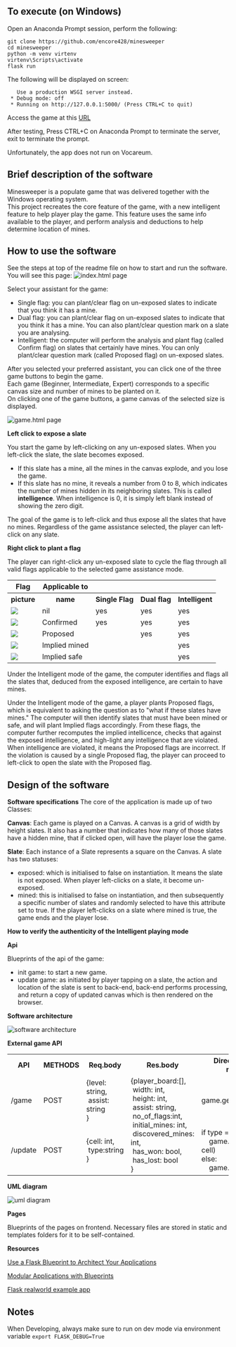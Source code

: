 ## To execute (on Windows)

Open an Anaconda Prompt session, perform the following:

```
git clone https://github.com/encore428/minesweeper
cd minesweeper
python -m venv virtenv
virtenv\Scripts\activate
flask run
```

The following will be displayed on screen:
```
   Use a production WSGI server instead.
 * Debug mode: off
 * Running on http://127.0.0.1:5000/ (Press CTRL+C to quit)
 ```
 
 Access the game at this [URL](http://127.0.0.1:5000/)
 
 After testing, Press CTRL+C on Anaconda Prompt to terminate the server, exit to terminate the prompt.
 
 Unfortunately, the app does not run on Vocareum.

## Brief description of the software
Minesweeper is a populate game that was delivered together with the Windows operating system.  
This project recreates the core feature of the game, with a new intelligent feature to help player
play the game.  This feature uses the same info available to the player, and perform analysis and deductions
to help determine location of mines.

## How to use the software
See the steps at top of the readme file on how to start and run the software.  You will see this page:
![index.html page](/index.png)

Select your assistant for the game:
- Single flag: you can plant/clear flag on un-exposed slates to indicate that you think it has a mine.
- Dual flag: you can plant/clear flag on un-exposed slates to indicate that you think it has a mine.
You can also plant/clear question mark on a slate you are analysing.
- Intelligent: the computer will perform the analysis and plant flag (called Confirm flag) on 
slates that certainly have mines.  You can only plant/clear question mark (called Proposed flag) on un-exposed slates.

After you selected your preferred assistant, you can click one of the three game buttons to begin the game.  
Each game (Beginner, Intermediate, Expert) corresponds to a specific canvas size and number of mines to be planted on it.  
On clicking one of the game buttons, a game canvas of the selected size is displayed.

![game.html page](/game.png)

**Left click to expose a slate**

You start the game by left-clicking on any un-exposed slates.  When you left-click the slate, the slate becomes exposed.
- If this slate has a mine, all the mines in the canvas explode, and you lose the game.
- If this slate has no mine, it reveals a number from 0 to 8, which indicates the number of mines hidden in its 
neighboring slates.  This is called **intelligence**.  When intelligence is 0, it is simply left blank instead of 
showing the zero digit.

The goal of the game is to left-click and thus expose all the slates that have no mines.  Regardless of the game 
assistance selected, the player can left-click on any slate.

**Right click to plant a flag**

The player can right-click any un-exposed slate to cycle the flag through all valid flags applicable to the
selected game assistance mode.
<table>
<tr><th column span=2>Flag</th><th row span=3>Applicable to</th></tr>
<tr><th>picture</th><th>name</th><th>Single Flag</th><th>Dual flag</th><th>Intelligent</th></tr>
<tr><td><img src="./cFlag.PNG"></td><td>nil</td><td>yes</td><td>yes</td><td>yes</td></tr>
<tr><td><img src="./cFlag.PNG"></td><td>Confirmed</td><td>yes</td><td>yes</td><td>yes</td></tr>
<tr><td><img src="./pFlag.PNG"></td><td>Proposed</td><td></td><td>yes</td><td>yes</td></tr>
<tr><td><img src="./mFlag.PNG"></td><td>Implied mined</td><td></td><td></td><td>yes</td></tr>
<tr><td><img src="./sFlag.PNG"></td><td>Implied safe</td><td></td><td></td><td>yes</td></tr>
</table>

Under the Intelligent mode of the game, the computer identifies and flags all the slates that, deduced from the exposed 
intelligence, are certain to have mines.

Under the Intelligent mode of the game, a player plants Proposed flags, which is equivalent to asking the question as to
"what if these slates have mines."  The computer will then identify slates that must have been mined or safe, and 
will plant Implied flags accordingly.  From these flags, the computer further recomputes the implied intellicence, 
checks that against the exposed intelligence, and high-light any intelligence that are violated.  When intelligence are
violated, it means the Proposed flags are incorrect.  If the violation is caused by a single Proposed flag, the player 
can proceed to left-click to open the slate with the Proposed flag.


## Design of the software
**Software specifications**
The core of the application is made up of two Classes:

**Canvas**: Each game is played on a Canvas.  A canvas is a grid of width by height slates.  It also has a number that indicates
how many of those slates have a hidden mine, that if clicked open, will have the player lose the game.

**Slate**: Each instance of a Slate represents a square on the Canvas.  A slate has two statuses: 
- exposed: which is initialised to false on instantiation.  It means the slate is not exposed.  When player left-clicks on a 
slate, it become un-exposed.
- mined: this is initialised to false on instantiation, and then subsequently a specific number of slates and randomly selected
to have this attribute set to true.  If the player left-clicks on a slate where mined is true, the game ends and the player lose.

**How to verify the authenticity of the Intelligent playing mode**




 
 
 
**Api**

Blueprints of the api of the game:

- init game: to start a new game.
- update game: as initiated by player tapping on a slate, the action and location of the slate is sent to back-end, back-end performs processing, and return a copy of updated canvas which is then rendered on the browser.


**Software architecture**

![software architecture](/software-architecture.jpg)

**External game API**

<table>
<tr><th>API</th><th>METHODS</th><th>Req.body</th><th>Res.body</th><th>Direct class and methods</th>
</tr>
<tr><td>/game</td><td>POST</td><td>
   {level: string,<br>
   &nbspassist: string<br>
   }</td>
   <td rowspan=2>
      {player_board:[],<br>
      &nbspwidth: int,<br>
      &nbspheight: int,<br>
      &nbspassist: string,<br>
      &nbspno_of_flags:int,<br>
      &nbspinitial_mines: int,<br>
      &nbspdiscovered_mines: int,<br>
      &nbsphas_won: bool,<br>
      &nbsphas_lost: bool<br>
      }</td><td>game.gen_new_game()</td>
</tr>
<tr><td>/update</td><td>POST</td><td>{cell: int,<br>&nbsptype:string<br>}</td>
   <td>if type == 'flag':<br>
      &nbsp&nbsp&nbsp&nbspgame.toggle_flag(gid, cell)<br>else:<br>&nbsp&nbsp&nbsp&nbspgame.open(gid, cell)
   </td>
</tr>
</table>

**UML diagram**

![uml diagram](/UML.png)

**Pages**

Blueprints of the pages on frontend.  Necessary files are stored in static and templates folders for it to be self-contained.

**Resources**

[Use a Flask Blueprint to Architect Your Applications](https://realpython.com/flask-blueprint/)

[Modular Applications with Blueprints](https://flask.palletsprojects.com/en/2.0.x/blueprints/)

[Flask realworld example app](https://github.com/gothinkster/flask-realworld-example-app)

## Notes

When Developing, always make sure to run on dev mode via environment variable `export FLASK_DEBUG=True`
